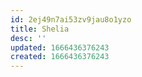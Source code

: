 ```yaml
---
id: 2ej49n7ai53zv9jau8o1yzo
title: Shelia
desc: ''
updated: 1666436376243
created: 1666436376243
---
```


